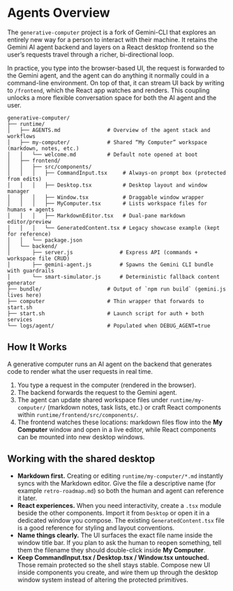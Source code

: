 # Agents Overview

The `generative-computer` project is a fork of Gemini-CLI that explores an entirely new way for a person to interact with their machine. It retains the Gemini AI agent backend and layers on a React desktop frontend so the user’s requests travel through a richer, bi-directional loop.

In practice, you type into the browser-based UI, the request is forwarded to the Gemini agent, and the agent can do anything it normally could in a command-line environment. On top of that, it can stream UI back by writing to `/frontend`, which the React app watches and renders. This coupling unlocks a more flexible conversation space for both the AI agent and the user.

```
generative-computer/
├── runtime/
│   ├── AGENTS.md               # Overview of the agent stack and workflows
│   ├── my-computer/            # Shared “My Computer” workspace (markdown, notes, etc.)
│   │   └── welcome.md          # Default note opened at boot
│   ├── frontend/
│   │   ├── src/components/
│   │   │   ├── CommandInput.tsx     # Always-on prompt box (protected from edits)
│   │   │   ├── Desktop.tsx          # Desktop layout and window manager
│   │   │   ├── Window.tsx           # Draggable window wrapper
│   │   │   ├── MyComputer.tsx       # Lists workspace files for humans + agents
│   │   │   ├── MarkdownEditor.tsx   # Dual-pane markdown editor/preview
│   │   │   └── GeneratedContent.tsx # Legacy showcase example (kept for reference)
│   │   └── package.json
│   └── backend/
│       ├── server.js               # Express API (commands + workspace file CRUD)
│       ├── gemini-agent.js         # Spawns the Gemini CLI bundle with guardrails
│       └── smart-simulator.js      # Deterministic fallback content generator
├── bundle/                     # Output of `npm run build` (gemini.js lives here)
├── computer                    # Thin wrapper that forwards to start.sh
├── start.sh                    # Launch script for auth + both services
└── logs/agent/                 # Populated when DEBUG_AGENT=true
```

## How It Works

A generative computer runs an AI agent on the backend that generates code to render what the user requests in real time.

1. You type a request in the computer (rendered in the browser).
2. The backend forwards the request to the Gemini agent.
3. The agent can update shared workspace files under `runtime/my-computer/` (markdown notes, task lists, etc.) or craft React components within `runtime/frontend/src/components/`.
4. The frontend watches these locations: markdown files flow into the **My Computer** window and open in a live editor, while React components can be mounted into new desktop windows.

## Working with the shared desktop

- **Markdown first.** Creating or editing `runtime/my-computer/*.md` instantly syncs with the Markdown editor. Give the file a descriptive name (for example `retro-roadmap.md`) so both the human and agent can reference it later.
- **React experiences.** When you need interactivity, create a `.tsx` module beside the other components. Import it from `Desktop` or open it in a dedicated window you compose. The existing `GeneratedContent.tsx` file is a good reference for styling and layout conventions.
- **Name things clearly.** The UI surfaces the exact file name inside the window title bar. If you plan to ask the human to reopen something, tell them the filename they should double-click inside **My Computer**.
- **Keep CommandInput.tsx / Desktop.tsx / Window.tsx untouched.** Those remain protected so the shell stays stable. Compose new UI inside components you create, and wire them up through the desktop window system instead of altering the protected primitives.
